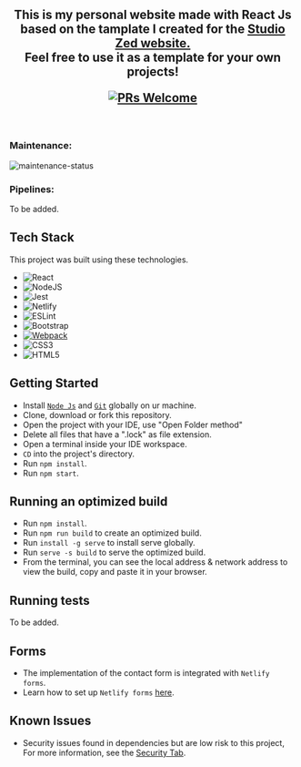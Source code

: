 <h2 align="center">
  This is my personal website made with React Js based on the tamplate I created for the <a href="https://studiozed.netlify.app/" target="_blank">Studio Zed website.</a><br/>
  Feel free to use it as a template for your own projects!<br/>
  
  [![PRs Welcome](https://img.shields.io/badge/PRs-welcome-brightgreen.svg?style=flat-square)](http://makeapullrequest.com)
</h2>

<br/>

### Maintenance:
![maintenance-status](https://img.shields.io/badge/maintenance-actively--developed-brightgreen.svg)

### Pipelines:
To be added.

## Tech Stack
This project was built using these technologies.

- ![React](https://img.shields.io/badge/react-%2320232a.svg?style=for-the-badge&logo=react&logoColor=%2361DAFB)
- ![NodeJS](https://img.shields.io/badge/node.js-6DA55F?style=for-the-badge&logo=node.js&logoColor=white)
- ![Jest](https://img.shields.io/badge/Jest-C21325?style=for-the-badge&logo=jest&logoColor=white)
- ![Netlify](https://img.shields.io/badge/netlify-%23000000.svg?style=for-the-badge&logo=netlify&logoColor=#00C7B7)
- ![ESLint](https://img.shields.io/badge/eslint-%234B32C3.svg?style=for-the-badge&logo=eslint&logoColor=white)
- ![Bootstrap](https://img.shields.io/badge/bootstrap-%23563D7C.svg?style=for-the-badge&logo=bootstrap&logoColor=white)
- [![Webpack](https://img.shields.io/badge/Webpack-2ea44f?style=for-the-badge&logo=webpack&logoColor=light+blue)](https://)
- ![CSS3](https://img.shields.io/badge/css3-%231572B6.svg?style=for-the-badge&logo=css3&logoColor=white)
- ![HTML5](https://img.shields.io/badge/html5-%23E34F26.svg?style=for-the-badge&logo=html5&logoColor=white)

## Getting Started
- Install <a href="https://nodejs.org/en/download/" target="_blank">`Node Js`</a> and <a href="https://git-scm.com/downloads" target="_blank">`Git`</a> globally on ur machine.
- Clone, download or fork this repository.
- Open the project with your IDE, use "Open Folder method"
- Delete all files that have a ".lock" as file extension.
- Open a terminal inside your IDE workspace.
- `CD` into the project's directory.
- Run `npm install`.
- Run `npm start`.

## Running an optimized build
- Run `npm install`.
- Run `npm run build` to create an optimized build.
- Run `install -g serve` to install serve globally.
- Run `serve -s build` to serve the optimized build.
- From the terminal, you can see the local address & network address to view the build, copy and paste it in your browser.

## Running tests
To be added.

## Forms
- The implementation of the contact form is integrated with `Netlify forms`.
- Learn how to set up `Netlify forms` [here](https://docs.netlify.com/forms/setup/).

## Known Issues
- Security issues found in dependencies but are low risk to this project, For more information, see the [Security Tab](https://github.com/OudomMunint/StudioZed-ReactJS/security/dependabot).